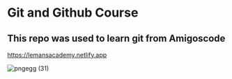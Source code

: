 # Git and Github Course

## This repo was used to learn git from Amigoscode

https://lemansacademy.netlify.app

![pngegg (31)](https://user-images.githubusercontent.com/46094952/199630119-867d5da5-43dd-4190-afbc-66f66619535e.png)
